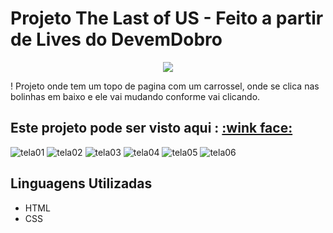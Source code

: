 # Projeto The Last of US - Feito a partir de Lives do DevemDobro

<p align="center">
<img src="http://img.shields.io/static/v1?label=STATUS&message=%20CONCLUIDO&color=GREEN&style=for-the-badge"/>
</p>!
Projeto onde tem um topo de pagina com um carrossel, onde se clica nas bolinhas em baixo e ele vai mudando conforme vai clicando.

## Este projeto pode ser visto aqui : [:wink face:](https://lenaalves.github.io/projeto-the-last-of-us/) 

![tela01](https://user-images.githubusercontent.com/97040972/224547430-65b55d6a-cada-4809-a171-95a577a31180.JPG)
![tela02](https://user-images.githubusercontent.com/97040972/224547424-d9e20c39-ed1d-4743-b38b-c9aa8b23cfec.JPG)
![tela03](https://user-images.githubusercontent.com/97040972/224547425-30b36128-10dc-45ba-901e-f857387ea602.JPG)
![tela04](https://user-images.githubusercontent.com/97040972/224547426-7442c55d-5c1c-49df-a745-5894beba8a8e.JPG)
![tela05](https://user-images.githubusercontent.com/97040972/224547427-fbbdacdb-0d0c-4246-99b6-b17a91cc5009.JPG)
![tela06](https://user-images.githubusercontent.com/97040972/224547428-8fc3ab06-ea89-4710-aac0-a5b586f7df6e.JPG)


## Linguagens Utilizadas
- HTML
- CSS
